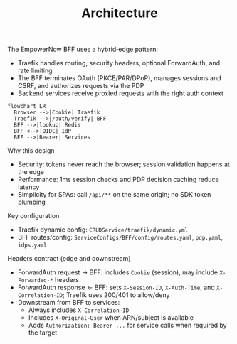 ﻿---
title: Architecture
---

The EmpowerNow BFF uses a hybrid‑edge pattern:

- Traefik handles routing, security headers, optional ForwardAuth, and rate limiting
- The BFF terminates OAuth (PKCE/PAR/DPoP), manages sessions and CSRF, and authorizes requests via the PDP
- Backend services receive proxied requests with the right auth context

```mermaid
flowchart LR
  Browser -->|Cookie| Traefik
  Traefik -->|/auth/verify| BFF
  BFF -->|lookup| Redis
  BFF <-->|OIDC| IdP
  BFF -->|Bearer| Services
```

Why this design

- Security: tokens never reach the browser; session validation happens at the edge
- Performance: 1ms session checks and PDP decision caching reduce latency
- Simplicity for SPAs: call `/api/**` on the same origin; no SDK token plumbing

Key configuration

- Traefik dynamic config: `CRUDService/traefik/dynamic.yml`
- BFF routes/config: `ServiceConfigs/BFF/config/routes.yaml`, `pdp.yaml`, `idps.yaml`

Headers contract (edge and downstream)

- ForwardAuth request → BFF: includes `Cookie` (session), may include `X-Forwarded-*` headers
- ForwardAuth response ← BFF: sets `X-Session-ID`, `X-Auth-Time`, and `X-Correlation-ID`; Traefik uses 200/401 to allow/deny
- Downstream from BFF to services:
  - Always includes `X-Correlation-ID`
  - Includes `X-Original-User` when ARN/subject is available
  - Adds `Authorization: Bearer ...` for service calls when required by the target
